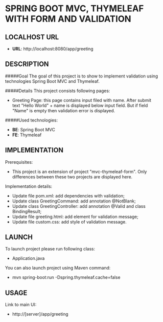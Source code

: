 SPRING BOOT MVC, THYMELEAF WITH FORM AND VALIDATION
===================================================


LOCALHOST URL
-------------

* **URL**: http://localhost:8080/app/greeting


DESCRIPTION
-----------

#####Goal
The goal of this project is to show to implement validation using technologies Spring Boot MVC and Thymeleaf. 

#####Details
This project consists following pages:
* Greeting Page: this page contains input filed with name. After submit text "Hello World" + name is displayed below input field. 
But if field "Name" is empty then validation error is displayed.

#####Used technologies:
* **BE**: Spring Boot MVC
* **FE**: Thymeleaf


IMPLEMENTATION
-----------

Prerequisites:
* This project is an extension of project "mvc-thymeleaf-form". Only differences between these two projects are displayed here.

Implementation details:
* Update file pom.xml: add dependencies with validation;
* Update class GreetingCommand: add annotation @NotBlank;
* Update class GreetingController: add annotation @Valid and class BindingResult;
* Update file greeting.html: add element for validation message;
* Update file custom.css: add style of validation message.
  

LAUNCH
------

To launch project please run following class: 
* Application.java

You can also launch project using Maven command:
* mvn spring-boot:run -Dspring.thymeleaf.cache=false


USAGE
-----

Link to main UI:
* http://[server]/app/greeting